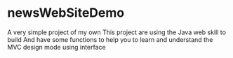 # newsWebSiteDemo
A very simple project of my own 
This project are using the Java web skill to build 
And have some functions to help you to learn and understand the MVC design mode using interface  
